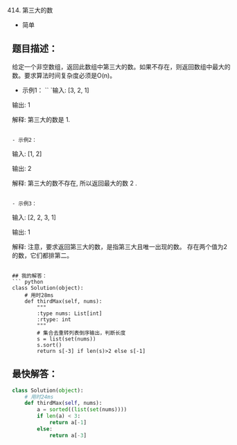 414. 第三大的数

- 简单

## 题目描述：
给定一个非空数组，返回此数组中第三大的数。如果不存在，则返回数组中最大的数。要求算法时间复杂度必须是O(n)。

- 示例1：
``
`输入: [3, 2, 1]

输出: 1

解释: 第三大的数是 1.
```

- 示例2：
```
输入: [1, 2]

输出: 2

解释: 第三大的数不存在, 所以返回最大的数 2 .
```

- 示例3：
```
输入: [2, 2, 3, 1]

输出: 1

解释: 注意，要求返回第三大的数，是指第三大且唯一出现的数。
存在两个值为2的数，它们都排第二。
```

## 我的解答：
``` python
class Solution(object):
    # 用时28ms
    def thirdMax(self, nums):
        """
        :type nums: List[int]
        :rtype: int
        """
        # 集合去重转列表倒序输出，判断长度
        s = list(set(nums))
        s.sort()
        return s[-3] if len(s)>2 else s[-1]
```

## 最快解答：
``` python
class Solution(object):
    # 用时24ms
    def thirdMax(self, nums):
        a = sorted((list(set(nums))))
        if len(a) < 3:
            return a[-1]
        else:
            return a[-3]
```
